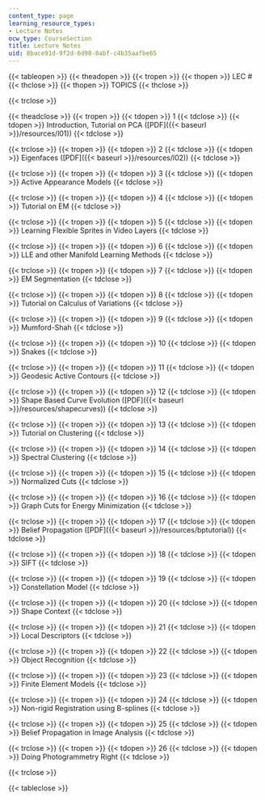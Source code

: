 ```yaml
---
content_type: page
learning_resource_types:
- Lecture Notes
ocw_type: CourseSection
title: Lecture Notes
uid: 8bace91d-9f2d-6d98-8abf-c4b35aafbe65
---
```


{{< tableopen >}}
{{< theadopen >}}
{{< tropen >}}
{{< thopen >}}
LEC #
{{< thclose >}}
{{< thopen >}}
TOPICS
{{< thclose >}}

{{< trclose >}}

{{< theadclose >}}
{{< tropen >}}
{{< tdopen >}}
1
{{< tdclose >}}
{{< tdopen >}}
Introduction, Tutorial on PCA ([PDF]({{< baseurl >}}/resources/l01))
{{< tdclose >}}

{{< trclose >}}
{{< tropen >}}
{{< tdopen >}}
2
{{< tdclose >}}
{{< tdopen >}}
Eigenfaces ([PDF]({{< baseurl >}}/resources/l02))
{{< tdclose >}}

{{< trclose >}}
{{< tropen >}}
{{< tdopen >}}
3
{{< tdclose >}}
{{< tdopen >}}
Active Appearance Models
{{< tdclose >}}

{{< trclose >}}
{{< tropen >}}
{{< tdopen >}}
4
{{< tdclose >}}
{{< tdopen >}}
Tutorial on EM
{{< tdclose >}}

{{< trclose >}}
{{< tropen >}}
{{< tdopen >}}
5
{{< tdclose >}}
{{< tdopen >}}
Learning Flexible Sprites in Video Layers
{{< tdclose >}}

{{< trclose >}}
{{< tropen >}}
{{< tdopen >}}
6
{{< tdclose >}}
{{< tdopen >}}
LLE and other Manifold Learning Methods
{{< tdclose >}}

{{< trclose >}}
{{< tropen >}}
{{< tdopen >}}
7
{{< tdclose >}}
{{< tdopen >}}
EM Segmentation
{{< tdclose >}}

{{< trclose >}}
{{< tropen >}}
{{< tdopen >}}
8
{{< tdclose >}}
{{< tdopen >}}
Tutorial on Calculus of Variations
{{< tdclose >}}

{{< trclose >}}
{{< tropen >}}
{{< tdopen >}}
9
{{< tdclose >}}
{{< tdopen >}}
Mumford-Shah
{{< tdclose >}}

{{< trclose >}}
{{< tropen >}}
{{< tdopen >}}
10
{{< tdclose >}}
{{< tdopen >}}
Snakes
{{< tdclose >}}

{{< trclose >}}
{{< tropen >}}
{{< tdopen >}}
11
{{< tdclose >}}
{{< tdopen >}}
Geodesic Active Contours
{{< tdclose >}}

{{< trclose >}}
{{< tropen >}}
{{< tdopen >}}
12
{{< tdclose >}}
{{< tdopen >}}
Shape Based Curve Evolution ([PDF]({{< baseurl >}}/resources/shapecurves))
{{< tdclose >}}

{{< trclose >}}
{{< tropen >}}
{{< tdopen >}}
13
{{< tdclose >}}
{{< tdopen >}}
Tutorial on Clustering
{{< tdclose >}}

{{< trclose >}}
{{< tropen >}}
{{< tdopen >}}
14
{{< tdclose >}}
{{< tdopen >}}
Spectral Clustering
{{< tdclose >}}

{{< trclose >}}
{{< tropen >}}
{{< tdopen >}}
15
{{< tdclose >}}
{{< tdopen >}}
Normalized Cuts
{{< tdclose >}}

{{< trclose >}}
{{< tropen >}}
{{< tdopen >}}
16
{{< tdclose >}}
{{< tdopen >}}
Graph Cuts for Energy Minimization
{{< tdclose >}}

{{< trclose >}}
{{< tropen >}}
{{< tdopen >}}
17
{{< tdclose >}}
{{< tdopen >}}
Belief Propagation ([PDF]({{< baseurl >}}/resources/bptutorial))
{{< tdclose >}}

{{< trclose >}}
{{< tropen >}}
{{< tdopen >}}
18
{{< tdclose >}}
{{< tdopen >}}
SIFT
{{< tdclose >}}

{{< trclose >}}
{{< tropen >}}
{{< tdopen >}}
19
{{< tdclose >}}
{{< tdopen >}}
Constellation Model
{{< tdclose >}}

{{< trclose >}}
{{< tropen >}}
{{< tdopen >}}
20
{{< tdclose >}}
{{< tdopen >}}
Shape Context
{{< tdclose >}}

{{< trclose >}}
{{< tropen >}}
{{< tdopen >}}
21
{{< tdclose >}}
{{< tdopen >}}
Local Descriptors
{{< tdclose >}}

{{< trclose >}}
{{< tropen >}}
{{< tdopen >}}
22
{{< tdclose >}}
{{< tdopen >}}
Object Recognition
{{< tdclose >}}

{{< trclose >}}
{{< tropen >}}
{{< tdopen >}}
23
{{< tdclose >}}
{{< tdopen >}}
Finite Element Models
{{< tdclose >}}

{{< trclose >}}
{{< tropen >}}
{{< tdopen >}}
24
{{< tdclose >}}
{{< tdopen >}}
Non-rigid Registration using B-splines
{{< tdclose >}}

{{< trclose >}}
{{< tropen >}}
{{< tdopen >}}
25
{{< tdclose >}}
{{< tdopen >}}
Belief Propagation in Image Analysis
{{< tdclose >}}

{{< trclose >}}
{{< tropen >}}
{{< tdopen >}}
26
{{< tdclose >}}
{{< tdopen >}}
Doing Photogrammetry Right
{{< tdclose >}}

{{< trclose >}}

{{< tableclose >}}